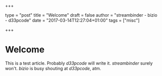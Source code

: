 +++

type = "post"
title = "Welcome"
draft = false
author = "streambinder - bizio - d33pcode"
date = "2017-03-14T12:27:04+01:00"
tags = ["misc"]

+++

# Welcome

This is a test article. Probably *d33pcode* will write it. *streambinder* surely won't. *bizio* is busy shouting at *d33pcode*, atm.
